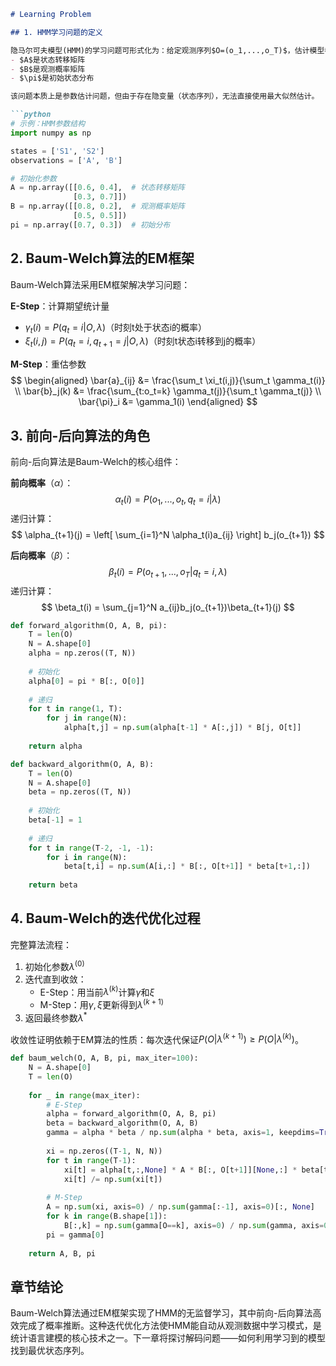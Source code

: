 ```markdown
# Learning Problem

## 1. HMM学习问题的定义

隐马尔可夫模型(HMM)的学习问题可形式化为：给定观测序列$O=(o_1,...,o_T)$，估计模型参数$\lambda=(A,B,\pi)$使得$P(O|\lambda)$最大化。其中：
- $A$是状态转移矩阵
- $B$是观测概率矩阵
- $\pi$是初始状态分布

该问题本质上是参数估计问题，但由于存在隐变量（状态序列），无法直接使用最大似然估计。

```python
# 示例：HMM参数结构
import numpy as np

states = ['S1', 'S2']
observations = ['A', 'B']

# 初始化参数
A = np.array([[0.6, 0.4],  # 状态转移矩阵
              [0.3, 0.7]])  
B = np.array([[0.8, 0.2],  # 观测概率矩阵
              [0.5, 0.5]])
pi = np.array([0.7, 0.3])  # 初始分布
```

## 2. Baum-Welch算法的EM框架

Baum-Welch算法采用EM框架解决学习问题：

**E-Step**：计算期望统计量
- $\gamma_t(i)=P(q_t=i|O,\lambda)$（时刻t处于状态i的概率）
- $\xi_t(i,j)=P(q_t=i,q_{t+1}=j|O,\lambda)$（时刻t状态i转移到j的概率）

**M-Step**：重估参数
$$
\begin{aligned}
\bar{a}_{ij} &= \frac{\sum_t \xi_t(i,j)}{\sum_t \gamma_t(i)} \\
\bar{b}_j(k) &= \frac{\sum_{t:o_t=k} \gamma_t(j)}{\sum_t \gamma_t(j)} \\
\bar{\pi}_i &= \gamma_1(i)
\end{aligned}
$$

## 3. 前向-后向算法的角色

前向-后向算法是Baum-Welch的核心组件：

**前向概率**（$\alpha$）：
$$
\alpha_t(i) = P(o_1,...,o_t,q_t=i|\lambda)
$$
递归计算：
$$
\alpha_{t+1}(j) = \left[ \sum_{i=1}^N \alpha_t(i)a_{ij} \right] b_j(o_{t+1})
$$

**后向概率**（$\beta$）：
$$
\beta_t(i) = P(o_{t+1},...,o_T|q_t=i,\lambda)
$$
递归计算：
$$
\beta_t(i) = \sum_{j=1}^N a_{ij}b_j(o_{t+1})\beta_{t+1}(j)
$$

```python
def forward_algorithm(O, A, B, pi):
    T = len(O)
    N = A.shape[0]
    alpha = np.zeros((T, N))
    
    # 初始化
    alpha[0] = pi * B[:, O[0]]
    
    # 递归
    for t in range(1, T):
        for j in range(N):
            alpha[t,j] = np.sum(alpha[t-1] * A[:,j]) * B[j, O[t]]
    
    return alpha

def backward_algorithm(O, A, B):
    T = len(O)
    N = A.shape[0]
    beta = np.zeros((T, N))
    
    # 初始化
    beta[-1] = 1
    
    # 递归
    for t in range(T-2, -1, -1):
        for i in range(N):
            beta[t,i] = np.sum(A[i,:] * B[:, O[t+1]] * beta[t+1,:])
    
    return beta
```

## 4. Baum-Welch的迭代优化过程

完整算法流程：

1. 初始化参数$\lambda^{(0)}$
2. 迭代直到收敛：
   - E-Step：用当前$\lambda^{(k)}$计算$\gamma$和$\xi$
   - M-Step：用$\gamma,\xi$更新得到$\lambda^{(k+1)}$
3. 返回最终参数$\lambda^*$

收敛性证明依赖于EM算法的性质：每次迭代保证$P(O|\lambda^{(k+1)}) \geq P(O|\lambda^{(k)})$。

```python
def baum_welch(O, A, B, pi, max_iter=100):
    N = A.shape[0]
    T = len(O)
    
    for _ in range(max_iter):
        # E-Step
        alpha = forward_algorithm(O, A, B, pi)
        beta = backward_algorithm(O, A, B)
        gamma = alpha * beta / np.sum(alpha * beta, axis=1, keepdims=True)
        
        xi = np.zeros((T-1, N, N))
        for t in range(T-1):
            xi[t] = alpha[t,:,None] * A * B[:, O[t+1]][None,:] * beta[t+1][None,:]
            xi[t] /= np.sum(xi[t])
        
        # M-Step
        A = np.sum(xi, axis=0) / np.sum(gamma[:-1], axis=0)[:, None]
        for k in range(B.shape[1]):
            B[:,k] = np.sum(gamma[O==k], axis=0) / np.sum(gamma, axis=0)
        pi = gamma[0]
    
    return A, B, pi
```

## 章节结论

Baum-Welch算法通过EM框架实现了HMM的无监督学习，其中前向-后向算法高效完成了概率推断。这种迭代优化方法使HMM能自动从观测数据中学习模式，是统计语言建模的核心技术之一。下一章将探讨解码问题——如何利用学习到的模型找到最优状态序列。
```